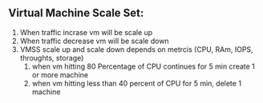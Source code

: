 ## Virtual Machine Scale Set: 
   1. When traffic incrase vm will be scale up
   2. When traffic decrease vm will be scale down 
   3. VMSS scale up and scale down depends on metrcis (CPU, RAm, IOPS, throughts, storage)
       1. when vm hitting 80 Percentage of CPU continues for 5 min create 1 or more machine  
       2. when vm hitting less than 40 percent of CPU for 5 min, delete 1 machine 